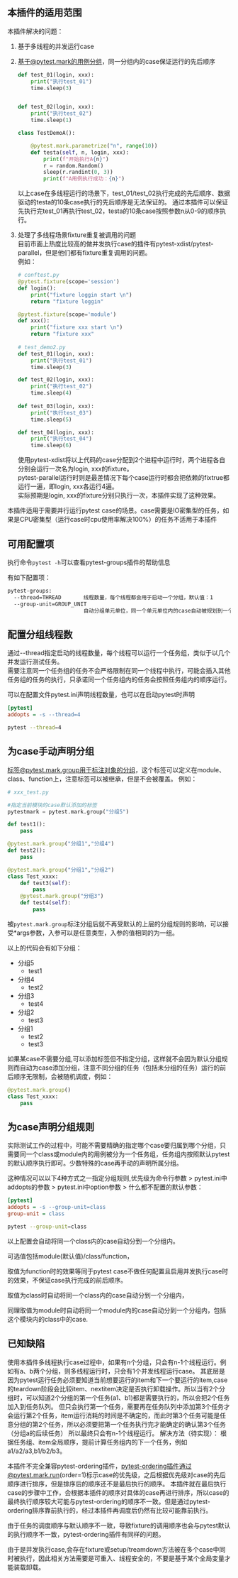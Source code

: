 
## 本插件的适用范围
本插件解决的问题：
1. 基于多线程的并发运行case
2. 基于@pytest.mark的用例分组，同一分组内的case保证运行的先后顺序
    ```python
    def test_01(login, xxx):
        print("执行test_01")
        time.sleep(3)


    def test_02(login, xxx):
        print("执行test_02")
        time.sleep(1)
    
    class TestDemoA():
    
        @pytest.mark.parametrize("n", range(10))
        def testa(self, n, login, xxx):
            print(f"开始执行A{n}")
            r = random.Random()
            sleep(r.randint(0, 3))
            print(f"A用例执行成功：{n}")
    ```
    
    以上case在多线程运行的场景下，test_01/test_02执行完成的先后顺序、数据驱动的testa的10条case执行的先后顺序是无法保证的。
    通过本插件可以保证先执行完test_01再执行test_02，testa的10条case按照参数n从0-9的顺序执行。
    
3. 处理了多线程场景fixture重复被调用的问题  
    目前市面上热度比较高的做并发执行case的插件有pytest-xdist/pytest-parallel，但是他们都有fixture重复调用的问题。  
    例如：
    ```python
    # conftest.py
    @pytest.fixture(scope='session')
    def login():
        print("fixture loggin start \n")
        return "fixture loggin"
    
    @pytest.fixture(scope='module')
    def xxx():
        print("fixture xxx start \n")
        return "fixture xxx"
        
    # test_demo2.py
    def test_01(login, xxx):
        print("执行test_01")
        time.sleep(3)
    
    def test_02(login, xxx):
        print("执行test_02")
        time.sleep(4)
     
    def test_03(login, xxx):
        print("执行test_03")
        time.sleep(5)
    
    def test_04(login, xxx):
        print("执行test_04")
        time.sleep(6)
    ```
    使用pytest-xdist将以上代码的case分配到2个进程中运行时，两个进程各自分别会运行一次名为login, xxx的fixture。      
    pytest-parallel运行时则是最差情况下每个case运行时都会把依赖的fixtrue都运行一遍，即login, xxx各运行4遍。      
    实际预期是login, xxx的fixture分别只执行一次，本插件实现了这种效果。        


本插件适用于需要并行运行pytest case的场景。case需要是IO密集型的任务，如果是CPU密集型（运行case时cpu使用率解决100%）的任务不适用于本插件


## 可用配置项
执行命令`pytest -h`可以查看pytest-groups插件的帮助信息    

有如下配置项：     
```bash
pytest-groups:
  --thread=THREAD       线程数量，每个线程都会用于启动一个分组，默认值：1
  --group-unit=GROUP_UNIT
                        自动分组单元单位，同一个单元单位内的case自动被规划到一个分组内，可选值：module(默认值)/class/function
```


## 配置分组线程数
通过--thread指定启动的线程数量，每个线程可以运行一个任务组，类似于以几个并发运行测试任务。   
需要注意同一个任务组的任务不会严格限制在同一个线程中执行，可能会插入其他任务组的任务的执行，只承诺同一个任务组内的任务会按照任务组内的顺序运行。

可以在配置文件pytest.ini声明线程数量，也可以在启动pytest时声明
```ini
[pytest]
addopts = -s --thread=4
```
```bash
pytest --thread=4
```

## 为case手动声明分组
标签@pytest.mark.group用于标注对象的分组，这个标签可以定义在module、class、function上，注意标签可以被继承，但是不会被覆盖。
例如：
```python
# xxx_test.py

#指定当前模块的case默认添加的标签
pytestmark = pytest.mark.group("分组5")

def test1():
    pass

@pytest.mark.group("分组1","分组4")
def test2():
    pass

@pytest.mark.group("分组1","分组2")
class Test_xxxx:
    def test3(self):
        pass
    @pytest.mark.group("分组3")
    def test4(self):
        pass
```
被`pytest.mark.group`标注分组后就不再受默认的上层的分组规则的影响，可以接受*args参数，入参可以是任意类型，入参的值相同的为一组。

以上的代码会有如下分组：
* 分组5
    - test1
* 分组4
    - test2
* 分组3
    - test4
* 分组2
    - test3
* 分组1
    - test2
    - test3

如果某case不需要分组,可以添加标签但不指定分组，这样就不会因为默认分组规则而自动为case添加分组，注意不同分组的任务（包括未分组的任务）运行的前后顺序无限制，会被随机调度，例如：
```python
@pytest.mark.group()
class Test_xxxx:
    pass
```

## 为case声明分组规则
实际测试工作的过程中，可能不需要精确的指定哪个case要归属到哪个分组，只需要同一个class或module内的用例被分为一个任务组，任务组内按照默认pytest的默认顺序执行即可。少数特殊的case再手动的声明所属分组。

这种情况可以以下4种方式之一指定分组规则,优先级为命令行参数 > pytest.ini中addopts的参数 > pytest.ini中option参数 > 什么都不配置的默认参数：
```ini
[pytest]
addopts = -s --group-unit=class
group-unit = class
```
```bash
pytest --group-unit=class
```
以上配置会自动将同一个class内的case自动分到一个分组内。

可选值包括module(默认值)/class/function，

取值为function时的效果等同于pytest case不做任何配置且启用并发执行case时的效果，不保证case执行完成的前后顺序。

取值为class时自动将同一个class内的case自动分到一个分组内，

同理取值为module时自动将同一个module内的case自动分到一个分组内，包括这个模块内的class中的case.


## 已知缺陷
使用本插件多线程执行case过程中，如果有n个分组，只会有n-1个线程运行。例如有a、b两个分组，则多线程运行时，只会有1个并发线程运行case。
其底层是因为pytest运行任务必须要知道当前想要运行的item和下一个要运行的item,case的teardown阶段会比较item、nextitem决定是否执行卸载操作。所以当有2个分组时，可以知道2个分组的第一个任务(a1、b1)都是需要执行的，所以会把2个任务加入到任务队列。
但只会执行第一个任务，需要再在任务队列中添加第3个任务才会运行第2个任务，item运行消耗的时间是不确定的，而此时第3个任务可能是任意分组的第2个任务，所以必须要把第一个任务执行完才能确定的确认第3个任务（分组a的后续任务）
所以最终只会有n-1个线程运行。
解决方法（待实现）：
根据任务组、item全局顺序，提前计算任务组内的下一个任务，例如a1/a2/a3,b1/b2/b3。

本插件不完全兼容pytest-ordering插件，pytest-ordering插件通过@pytest.mark.run(order=1)标示case的优先级，之后根据优先级对case的先后顺序进行排序，但是排序后的顺序还不是最后执行的顺序。
本插件就在最后执行case的步骤中工作，会根据本插件的顺序对具体的case再进行排序，所以case的最终执行顺序较大可能与pytest-ordering的顺序不一致。但是通过pytest-ordering排序靠前执行的，经过本插件再调度后仍然有比较可能靠前执行。

由于任务的调度顺序与默认顺序不一致，导致fixture的调用顺序也会与pytest默认的执行顺序不一致，pytest-ordering插件有同样的问题。

由于是并发执行case,会存在fixture或setup/treamdown方法被在多个case中同时被执行，因此相关方法需要是可重入、线程安全的，不要是基于某个全局变量才能装载卸载。


